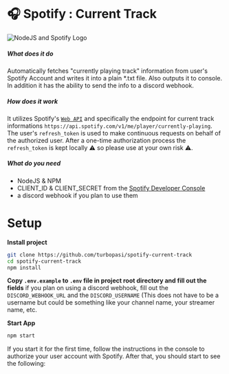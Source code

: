 # 🎧 Spotify : Current Track 

![NodeJS and Spotify Logo](https://image.prntscr.com/image/FHtaiEkPTjalgfKIupVZWg.png)

##### What does it do
Automatically fetches "currently playing track" information from user's Spotify Account and writes it into a plain *.txt file. Also outputs it to console. In addition it has the ability to send the info to a discord webhook. 

#####  How does it work
It utilizes Spotify's [`Web API`](https://developer.spotify.com/documentation/web-api/) and specifically the endpoint for current track informations `https://api.spotify.com/v1/me/player/currently-playing`. The user's `refresh_token` is used to make continuous requests on behalf of the authorized user. After a one-time authorization process the `refresh_token` is kept locally ⚠️ so please use at your own risk ⚠️. 


##### What do you need

 - NodeJS & NPM
 - CLIENT_ID & CLIENT_SECRET from the [Spotify Developer Console](https://developer.spotify.com/dashboard/login)
 - a discord webhook if you plan to use them

 
 
# Setup
**Install project**
```bash
git clone https://github.com/turbopasi/spotify-current-track
cd spotify-current-track
npm install
```

**Copy `.env.example` to `.env` file in project root directory and fill out the fields**
if you plan on using a discord webhook, fill out the `DISCORD_WEBHOOK_URL` and the `DISCORD_USERNAME` (This does not have to be a username but could be something like your channel name, your streamer name, etc.

**Start App**
```bash
npm start
```
If you start it for the first time, follow the instructions in the console to authorize your user account with Spotify. After that, you should start to see the following:





